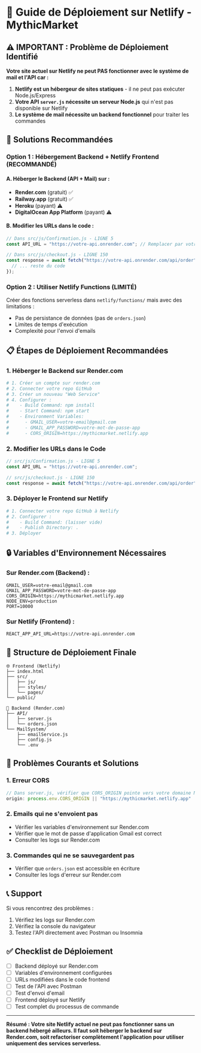 # 🚀 Guide de Déploiement sur Netlify - MythicMarket

## ⚠️ IMPORTANT : Problème de Déploiement Identifié

**Votre site actuel sur Netlify ne peut PAS fonctionner avec le système de mail et l'API car :**

1. **Netlify est un hébergeur de sites statiques** - il ne peut pas exécuter Node.js/Express
2. **Votre API `server.js` nécessite un serveur Node.js** qui n'est pas disponible sur Netlify
3. **Le système de mail nécessite un backend fonctionnel** pour traiter les commandes

## 🔧 Solutions Recommandées

### Option 1 : Hébergement Backend + Netlify Frontend (RECOMMANDÉ)

#### A. Héberger le Backend (API + Mail) sur :
- **Render.com** (gratuit) ✅
- **Railway.app** (gratuit) ✅
- **Heroku** (payant) ⚠️
- **DigitalOcean App Platform** (payant) ⚠️

#### B. Modifier les URLs dans le code :

```javascript
// Dans src/js/Confirmation.js - LIGNE 5
const API_URL = "https://votre-api.onrender.com"; // Remplacer par votre URL de backend

// Dans src/js/checkout.js - LIGNE 150
const response = await fetch("https://votre-api.onrender.com/api/order", {
  // ... reste du code
});
```

### Option 2 : Utiliser Netlify Functions (LIMITÉ)

Créer des fonctions serverless dans `netlify/functions/` mais avec des limitations :
- Pas de persistance de données (pas de `orders.json`)
- Limites de temps d'exécution
- Complexité pour l'envoi d'emails

## 📋 Étapes de Déploiement Recommandées

### 1. Héberger le Backend sur Render.com

```bash
# 1. Créer un compte sur render.com
# 2. Connecter votre repo GitHub
# 3. Créer un nouveau "Web Service"
# 4. Configurer :
#    - Build Command: npm install
#    - Start Command: npm start
#    - Environment Variables:
#      - GMAIL_USER=votre-email@gmail.com
#      - GMAIL_APP_PASSWORD=votre-mot-de-passe-app
#      - CORS_ORIGIN=https://mythicmarket.netlify.app
```

### 2. Modifier les URLs dans le Code

```javascript
// src/js/Confirmation.js - LIGNE 5
const API_URL = "https://votre-api.onrender.com";

// src/js/checkout.js - LIGNE 150
const response = await fetch("https://votre-api.onrender.com/api/order", {
```

### 3. Déployer le Frontend sur Netlify

```bash
# 1. Connecter votre repo GitHub à Netlify
# 2. Configurer :
#    - Build Command: (laisser vide)
#    - Publish Directory: .
# 3. Déployer
```

## 🔒 Variables d'Environnement Nécessaires

### Sur Render.com (Backend) :
```env
GMAIL_USER=votre-email@gmail.com
GMAIL_APP_PASSWORD=votre-mot-de-passe-app
CORS_ORIGIN=https://mythicmarket.netlify.app
NODE_ENV=production
PORT=10000
```

### Sur Netlify (Frontend) :
```env
REACT_APP_API_URL=https://votre-api.onrender.com
```

## 📁 Structure de Déploiement Finale

```
🌐 Frontend (Netlify)
├── index.html
├── src/
│   ├── js/
│   ├── styles/
│   └── pages/
└── public/

🔧 Backend (Render.com)
├── API/
│   ├── server.js
│   └── orders.json
└── MailSystem/
    ├── emailService.js
    ├── config.js
    └── .env
```

## 🚨 Problèmes Courants et Solutions

### 1. Erreur CORS
```javascript
// Dans server.js, vérifier que CORS_ORIGIN pointe vers votre domaine Netlify
origin: process.env.CORS_ORIGIN || "https://mythicmarket.netlify.app"
```

### 2. Emails qui ne s'envoient pas
- Vérifier les variables d'environnement sur Render.com
- Vérifier que le mot de passe d'application Gmail est correct
- Consulter les logs sur Render.com

### 3. Commandes qui ne se sauvegardent pas
- Vérifier que `orders.json` est accessible en écriture
- Consulter les logs d'erreur sur Render.com

## 📞 Support

Si vous rencontrez des problèmes :
1. Vérifiez les logs sur Render.com
2. Vérifiez la console du navigateur
3. Testez l'API directement avec Postman ou Insomnia

## ✅ Checklist de Déploiement

- [ ] Backend déployé sur Render.com
- [ ] Variables d'environnement configurées
- [ ] URLs modifiées dans le code frontend
- [ ] Test de l'API avec Postman
- [ ] Test d'envoi d'email
- [ ] Frontend déployé sur Netlify
- [ ] Test complet du processus de commande

---

**Résumé : Votre site Netlify actuel ne peut pas fonctionner sans un backend hébergé ailleurs. Il faut soit héberger le backend sur Render.com, soit refactoriser complètement l'application pour utiliser uniquement des services serverless.**
